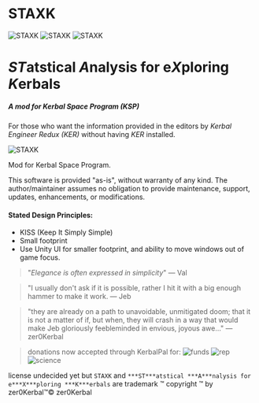# STAXK
![STAXK](https://img.shields.io/badge/KSP%20version-1.7.x-66ccff.svg?style=flat-square)
![STAXK](https://img.shields.io/badge/MOD%20version-0.0.1.0-orange.svg?style=flat-square)
![STAXK](https://img.shields.io/github/downloads/zer0Kerbal/STAXK/total)

# ***ST***atstical ***A***nalysis for e***X***ploring ***K***erbals

##### A mod for Kerbal Space Program (KSP)

For those who want the information provided in the editors by *Kerbal Engineer Redux (KER)* without having *KER* installed.

![STAXK](https://i.postimg.cc/RCwDBnGM/image.png)

Mod for Kerbal Space Program.

This software is provided "as-is", without warranty of any kind. The author/maintainer assumes no obligation to provide maintenance, support, updates, enhancements, or modifications.

#### Stated Design Principles:
- KISS (Keep It Simply Simple)
- Small footprint
- Use Unity UI for smaller footprint, and ability to move windows out of game focus.

> "*Elegance is often expressed in simplicity*" — Val

> "I usually don't ask if it is possible, rather I hit it with a big enough hammer to make it work.  — Jeb

> "they are already on a path to unavoidable, unmitigated doom; that it is not a matter of if, but when, they will crash in a way that would make Jeb gloriously feebleminded in envious, joyous awe..." — zer0Kerbal

> donations now accepted through KerbalPal for: ![funds](https://s3.us-west-2.amazonaws.com/kerbal-forum-uploads/emoticons/Funds.png) ![rep](https://s3.us-west-2.amazonaws.com/kerbal-forum-uploads/emoticons/rep.png) ![science](https://s3.us-west-2.amazonaws.com/kerbal-forum-uploads/emoticons/science.png) 

license undecided yet but `STAXK` and `***ST***atstical ***A***nalysis for e***X***ploring ***K***erbals` are trademark ™ copyright ™ by zer0Kerbal™©
zer0Kerbal
